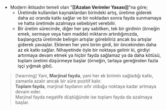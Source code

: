 - Modern iktisadın temeli olan "**[[Azalan Verimler Yasası]]**"na göre; 
	- Üretimde kullanılan kaynaklardan birindeki artış, üretime giderek daha az oranda katkı sağlar ve bir noktadan sonra fayda sunmamaya ve hatta üretimde azalmaya sebebiyet verebilir.
	- Bir üretim sürecinde, diğer her şey sabitken, tek bir girdinin (örneğin emek, sermaye veya ham madde) miktarını artırdığımızda, başlangıçta üretimde belirgin artışlar görebiliriz ancak bu artışlar giderek yavaşlar. Eklenen her yeni birim girdi, bir öncekinden daha az ek katkı sağlar. Nihayetinde öyle bir noktaya gelinir ki, girdiyi artırmaya devam etmek ya hiçbir fayda sağlamaz ya da daha kötüsü, toplam üretimi düşürmeye başlar (örneğin, tarlaya gereğinden fazla işçi yığmak gibi).

> [!warning] Yani,
> **Marjinal fayda**, yani her ek birimin sağladığı katkı, zamanla azalır ancak bir süre pozitif kalır.  
>**Toplam fayda**, marjinal faydanın sıfır olduğu noktaya kadar artmaya devam eder.  
Marjinal fayda negatife düştüğünde ise toplam fayda da azalmaya başlar.
